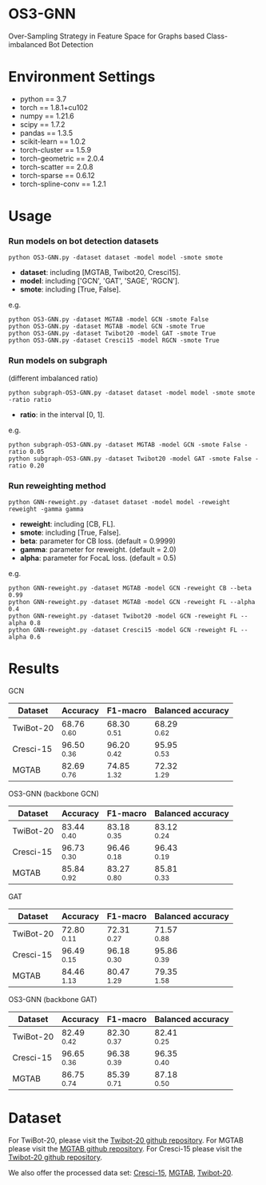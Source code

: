 # OS3-GNN
Over-Sampling Strategy in Feature Space for Graphs based Class-imbalanced Bot Detection

# Environment Settings 
* python == 3.7   
* torch == 1.8.1+cu102	  
* numpy == 1.21.6  
* scipy == 1.7.2  
* pandas == 1.3.5	
* scikit-learn == 1.0.2	 
* torch-cluster == 1.5.9	
* torch-geometric == 2.0.4	
* torch-scatter == 2.0.8	
* torch-sparse ==	0.6.12	
* torch-spline-conv	== 1.2.1	


# Usage 

### Run models on bot detection datasets
````
python OS3-GNN.py -dataset dataset -model model -smote smote
````
* **dataset**: including \[MGTAB, Twibot20, Cresci15\].  
* **model**: including \['GCN', 'GAT', 'SAGE', 'RGCN'\].  
* **smote**: including \[True, False\].  

e.g.
````
python OS3-GNN.py -dataset MGTAB -model GCN -smote False
python OS3-GNN.py -dataset MGTAB -model GCN -smote True
python OS3-GNN.py -dataset Twibot20 -model GAT -smote True
python OS3-GNN.py -dataset Cresci15 -model RGCN -smote True
````

### Run models on subgraph 
(different imbalanced ratio)
````
python subgraph-OS3-GNN.py -dataset dataset -model model -smote smote -ratio ratio
````

* **ratio**: in the interval \[0, 1\]. 

e.g.
````
python subgraph-OS3-GNN.py -dataset MGTAB -model GCN -smote False -ratio 0.05
python subgraph-OS3-GNN.py -dataset Twibot20 -model GAT -smote False -ratio 0.20
````

### Run reweighting method
````
python GNN-reweight.py -dataset dataset -model model -reweight reweight -gamma gamma
````
* **reweight**: including \[CB, FL\].
* **smote**: including \[True, False\].  
* **beta**: parameter for CB loss.  (default = 0.9999)
* **gamma**: parameter for reweight. (default = 2.0)
* **alpha**: parameter for FocaL loss. (default = 0.5)

e.g.
````
python GNN-reweight.py -dataset MGTAB -model GCN -reweight CB --beta 0.99
python GNN-reweight.py -dataset MGTAB -model GCN -reweight FL --alpha 0.4
python GNN-reweight.py -dataset Twibot20 -model GCN -reweight FL --alpha 0.8
python GNN-reweight.py -dataset Cresci15 -model GCN -reweight FL --alpha 0.6
````



# Results
GCN

| Dataset    | Accuracy         | F1-macro          | Balanced accuracy |
| -----------| -----------------| ----------------- |-------------------|
| TwiBot-20  | 68.76 </br> $_{0.60}$ |  68.30 </br> $_{0.51}$ | 68.29 </br> $_{0.62}$  |
| Cresci-15  | 96.50 </br> $_{0.36}$ |  96.20 </br> $_{0.42}$ | 95.95 </br> $_{0.53}$  |
| MGTAB      | 82.69 </br> $_{0.76}$ |  74.85 </br> $_{1.32}$ | 72.32 </br> $_{1.29}$  |
     

OS3-GNN (backbone GCN)

| Dataset    | Accuracy         | F1-macro          | Balanced accuracy |
| -----------| -----------------| ----------------- |-------------------|
| TwiBot-20  | 83.44 </br> $_{0.40}$ | 83.18 </br> $_{0.35}$  | 83.12 </br> $_{0.24}$  |
| Cresci-15  | 96.73 </br> $_{0.30}$ | 96.46 </br> $_{0.18}$  | 96.43 </br> $_{0.19}$  |
| MGTAB      | 85.84 </br> $_{0.92}$ | 83.27 </br> $_{0.80}$  | 85.81 </br> $_{0.33}$  |

GAT

| Dataset    | Accuracy         | F1-macro          | Balanced accuracy |
| -----------| -----------------| ----------------- |-------------------|
| TwiBot-20  | 72.80 </br> $_{0.11}$ |  72.31 </br> $_{0.27}$ | 71.57 </br> $_{0.88}$  |
| Cresci-15  | 96.49 </br> $_{0.15}$ |  96.18 </br> $_{0.30}$ | 95.86 </br> $_{0.39}$  |
| MGTAB      | 84.46 </br> $_{1.13}$ |  80.47 </br> $_{1.29}$ | 79.35 </br> $_{1.58}$  |

OS3-GNN (backbone GAT)

| Dataset    | Accuracy         | F1-macro          | Balanced accuracy |
| -----------| -----------------| ----------------- |-------------------|
| TwiBot-20  | 82.49 </br> $_{0.42}$ | 82.30 </br> $_{0.37}$  | 82.41 </br> $_{0.25}$  |
| Cresci-15  | 96.65 </br> $_{0.36}$ | 96.38 </br> $_{0.39}$  | 96.35 </br> $_{0.40}$  |
| MGTAB      | 86.75 </br> $_{0.74}$ | 85.39 </br> $_{0.71}$  | 87.18 </br> $_{0.50}$  |

       
# Dataset

For TwiBot-20, please visit the [Twibot-20 github repository](https://github.com/BunsenFeng/TwiBot-20).
For MGTAB please visit the [MGTAB github repository](https://github.com/GraphDetec/MGTAB).
For Cresci-15 please visit the [Twibot-20 github repository](https://github.com/GraphDetec/MGTAB).

We also offer the processed data set: [Cresci-15](https://drive.google.com/uc?export=download&id=13J-UkHZ6tuZedOI0RUgEoHiMIJRGAdNC), [MGTAB](https://drive.google.com/uc?export=download&id=1XfLYIz4M3KPnVpsEUwRMddSs548y29a5), [Twibot-20](https://drive.google.com/uc?export=download&id=1VtpWZzzRyze_5xIy2f1T6jV5lzyj1Oc9).
